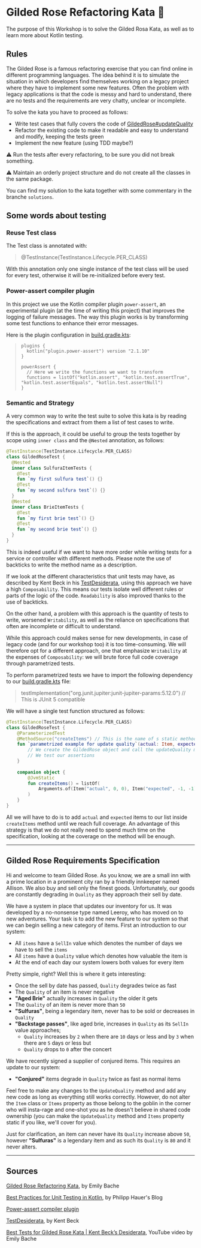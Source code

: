 # Gilded Rose Refactoring Kata 🥋

The purpose of this Workshop is to solve the Gilded Rosa Kata, as well as to learn more about Kotlin testing.

## Rules
The Gilded Rose is a famous refactoring exercise that you can find online in different programming languages. 
The idea behind it is to simulate the situation in which developers find themselves working on a legacy project where they have to implement some new features.
Often the problem with legacy applications is that the code is messy and hard to understand, there are no tests and the requirements are very chatty, unclear or incomplete.

To solve the kata you have to proceed as follows:

- Write test cases that fully covers the code of [GildedRose#updateQuality](src/main/kotlin/GildedRose.kt)
- Refactor the existing code to make it readable and easy to understand and modify, keeping the tests green
- Implement the new feature (using TDD maybe?)

⚠️ Run the tests after every refactoring, to be sure you did not break something.

⚠️ Maintain an orderly project structure and do not create all the classes in the same package.

You can find my solution to the kata together with some commentary in the branche `solutions`.

## Some words about testing

### Reuse Test class
The Test class is annotated with:

> @TestInstance(TestInstance.Lifecycle.PER_CLASS)

With this annotation only one single instance of the test class will be used for every test, otherwise it will be re-initialized before every test.

### Power-assert compiler plugin
In this project we use the Kotlin compiler plugin `power-assert`, an experimental plugin (at the time of writing this project) that improves the logging of failure messages.
The way this plugin works is by transforming some test functions to enhance their error messages.

Here is the plugin configuration in [build.gradle.kts](build.gradle.kts):

>     plugins {
>       kotlin("plugin.power-assert") version "2.1.10"
>     }
>
>     powerAssert {
>       // Here we write the functions we want to transform
>       functions = listOf("kotlin.assert", "kotlin.test.assertTrue", "kotlin.test.assertEquals", "kotlin.test.assertNull")
>     }

### Semantic and Strategy

A very common way to write the test suite to solve this kata is by reading the specifications and extract from them a list of test cases to write.

If this is the approach, it could be useful to group the tests together by scope using `inner class` and the `@Nested` annotation, as follows:

```kotlin
@TestInstance(TestInstance.Lifecycle.PER_CLASS)
class GildedRoseTest {
  @Nested
  inner class SulfuraItemTests {
    @Test
    fun `my first sulfura test`() {}
    @Test
    fun `my second sulfura test`() {} 
  }
  @Nested
  inner class BrieItemTests {
    @Test
    fun `my first brie test`() {}
    @Test
    fun `my second brie test`() {}
  }
}
```

This is indeed useful if we want to have more order while writing tests for a service or controller with different methods. Please note the use of backticks to write the method name as a description.

If we look at the different characteristics that unit tests may have, as described by Kent Beck in his [TestDesiderata](https://testdesiderata.com/), using this approach we have a high `Composability`. 
This means our tests isolate well different rules or parts of the logic of the code. `Readability` is also improved thanks to the use of backticks.

On the other hand, a problem with this approach is the quantity of tests to write, worsened `Writability`, as well as the reliance on specifications that often are incomplete or difficult to understand.

While this approach could makes sense for new developments, in case of legacy code (and for our workshop too) it is too time-consuming.
We will therefore opt for a different approach, one that emphasize `Writability` at the expenses of `Composability`: we will brute force full code coverage through parametrized tests.

To perform parametrized tests we have to import the following dependency to our [build.gradle.kts](build.gradle.kts) file:

> testImplementation("org.junit.jupiter:junit-jupiter-params:5.12.0") // This is JUnit 5 compatible

We will have a single test function structured as follows:

```kotlin
@TestInstance(TestInstance.Lifecycle.PER_CLASS)
class GildedRoseTest {
    @ParameterizedTest
    @MethodSource("createItems") // This is the name of s static method
    fun `parametrized example for update quality`(actual: Item, expected: Item) {
        // We create the GildedRose object and call the updateQuality method
        // We test our assertions
    }
  
    companion object {
        @JvmStatic
        fun createItems() = listOf(
            Arguments.of(Item("actual", 0, 0), Item("expected", -1, -1))
        )
    }
}
```

All we will have to do is to add `actual` and `expected` items to our list inside `createItems` method until we reach full coverage. An advantage of this strategy is that we do not really need to spend much time on the specification, looking at the coverage on the method will be enough. 

---
## Gilded Rose Requirements Specification

Hi and welcome to team Gilded Rose. As you know, we are a small inn with a prime location in a
prominent city ran by a friendly innkeeper named Allison. We also buy and sell only the finest goods.
Unfortunately, our goods are constantly degrading in `Quality` as they approach their sell by date.

We have a system in place that updates our inventory for us. It was developed by a no-nonsense type named
Leeroy, who has moved on to new adventures. Your task is to add the new feature to our system so that
we can begin selling a new category of items. First an introduction to our system:

- All `items` have a `SellIn` value which denotes the number of days we have to sell the `items`
- All `items` have a `Quality` value which denotes how valuable the item is
- At the end of each day our system lowers both values for every item

Pretty simple, right? Well this is where it gets interesting:

- Once the sell by date has passed, `Quality` degrades twice as fast
- The `Quality` of an item is never negative
- __"Aged Brie"__ actually increases in `Quality` the older it gets
- The `Quality` of an item is never more than `50`
- __"Sulfuras"__, being a legendary item, never has to be sold or decreases in `Quality`
- __"Backstage passes"__, like aged brie, increases in `Quality` as its `SellIn` value approaches;
    - `Quality` increases by `2` when there are `10` days or less and by `3` when there are `5` days or less but
    - `Quality` drops to `0` after the concert

We have recently signed a supplier of conjured items. This requires an update to our system:

- __"Conjured"__ items degrade in `Quality` twice as fast as normal items

Feel free to make any changes to the `UpdateQuality` method and add any new code as long as everything
still works correctly. However, do not alter the `Item` class or `Items` property as those belong to the
goblin in the corner who will insta-rage and one-shot you as he doesn't believe in shared code
ownership (you can make the `UpdateQuality` method and `Items` property static if you like, we'll cover
for you).

Just for clarification, an item can never have its `Quality` increase above `50`, however __"Sulfuras"__ is a
legendary item and as such its `Quality` is `80` and it never alters.

---

## Sources

[Gilded Rose Refactoring Kata](https://github.com/emilybache/GildedRose-Refactoring-Kata), by Emily Bache

[Best Practices for Unit Testing in Kotlin](https://phauer.com/2018/best-practices-unit-testing-kotlin/), by Philipp Hauer's Blog

[Power-assert compiler plugin](https://kotlinlang.org/docs/power-assert.html)

[TestDesiderata](https://testdesiderata.com/), by Kent Beck

[Best Tests for Gilded Rose Kata | Kent Beck’s Desiderata](https://www.youtube.com/watch?v=vMww6pV6P7s), YouTube video by Emily Bache
